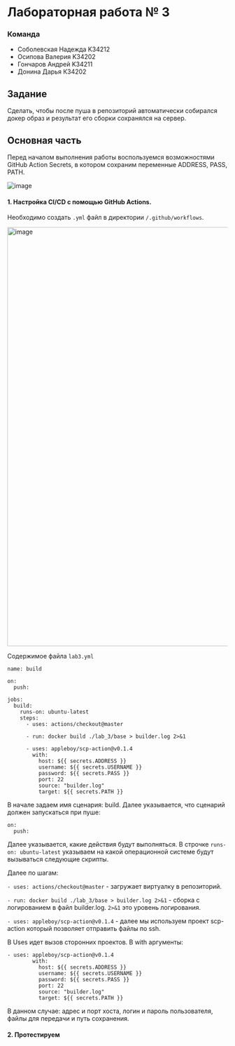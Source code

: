 # Лабораторная работа № 3
### Команда
- Соболевская Надежда K34212
- Осипова Валерия K34202
- Гончаров Андрей K34211
- Донина Дарья К34202

## Задание

Сделать, чтобы после пуша в репозиторий автоматически собирался докер образ и результат его сборки сохранялся на сервер.

## Основная часть
Перед началом выполнения работы воспользуемся возможностями GitHub Action Secrets, в котором сохраним переменные ADDRESS, PASS, PATH.

![image](https://github.com/Andrew-Goncharov/ITMO_clouds/assets/64967406/a454c71c-1872-4fee-bd3c-5166b211b2b4)

#### 1.  Настройка CI/CD с помощью GitHub Actions.
Необходимо создать `.yml` файл в директории `/.github/workflows`. 

<img width="955" alt="image" src="https://github.com/Andrew-Goncharov/ITMO_clouds/assets/64967406/5b3ede5b-bd61-4592-90ae-3e840e5bed1a">

Содержимое файла `lab3.yml`

```
name: build

on:
  push:

jobs:
  build:
    runs-on: ubuntu-latest
    steps:
      - uses: actions/checkout@master

      - run: docker build ./lab_3/base > builder.log 2>&1

      - uses: appleboy/scp-action@v0.1.4
        with:
          host: ${{ secrets.ADDRESS }}
          username: ${{ secrets.USERNAME }}
          password: ${{ secrets.PASS }}
          port: 22
          source: "builder.log"
          target: ${{ secrets.PATH }}
```
В начале задаем имя сценария: build. Далее указывается, что сценарий должен запускаться при пуше:

```
on:
  push:
```

Далее указывается, какие действия будут выполняться. 
В строчке `runs-on: ubuntu-latest` указываем на какой операционной системе будут вызываться следующие скрипты.

Далее по шагам:

`- uses: actions/checkout@master` - загружает виртуалку в репозиторий.

`- run: docker build ./lab_3/base > builder.log 2>&1` - сборка с логированием в файл builder.log. `2>&1` это уровень логирования.

`- uses: appleboy/scp-action@v0.1.4` - далее мы используем проект scp-action который позволяет отправить файлы по ssh.

В Uses идет вызов сторонних проектов. В with аргументы: 
```
- uses: appleboy/scp-action@v0.1.4
        with:
          host: ${{ secrets.ADDRESS }}
          username: ${{ secrets.USERNAME }}
          password: ${{ secrets.PASS }}
          port: 22
          source: "builder.log"
          target: ${{ secrets.PATH }}
```

В данном случае: адрес и порт хоста, логин и пароль пользователя, файлы для передачи и путь сохранения.

#### 2. Протестируем
